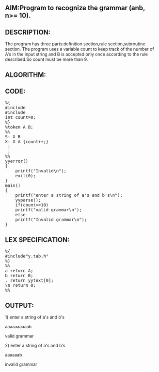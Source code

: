 ## AIM:Program to recognize the grammar (anb, n>= 10).

## DESCRIPTION:
<p>The program has three parts:definition section,rule section,subroutine section. The program uses a variable count to keep track of the number of A's in the input string and B is accepted only once according to the rule described.So count must be more than 9.</p>

## ALGORITHM:

## CODE:

<pre>%{
#include<stdio.h>
#include<stdlib.h>
int count=0;
%}
%token A B;
%%
S: X B
X: X A {count++;}
 |
 ;
%% 
yyerror()
{
	printf("Invalid\n");
	exit(0);
}
main()
{
	printf("enter a string of a's and b's\n");
	yyparse();
	if(count>=10)
	printf("valid grammar\n");
	else
	printf("Invalid grammar\n");
}</pre>

## LEX SPECIFICATION:

<pre>%{
#include"y.tab.h"
%}
%%
a return A;
b return B;
. return yytext[0];
\n return 0;
%%</pre>

## OUTPUT:
<p> 1) enter a string of a's and b's</p>
<p>aaaaaaaaaab</p>
<p>valid grammar</p>

<p>2) enter a string of a's and b's</p>
<p>aaaaaab</p>
<p>invalid grammar</p>
